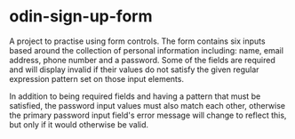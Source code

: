 # odin-sign-up-form

A project to practise using form controls. The form contains six inputs based around
the collection of personal information including: name, email address, phone number
and a password. Some of the fields are required and will display invalid if their
values do not satisfy the given regular expression pattern set on those input
elements.

In addition to being required fields and having a pattern that must be satisfied,
the password input values must also match each other, otherwise the primary password
input field's error message will change to reflect this, but only if it would otherwise
be valid.
